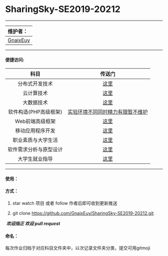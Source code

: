 # SharingSky-SE2019-20212 

---

| 维护者：                                               |
| :----------------------------------------------------- |
| [GnaixEuy](https://github.com/GnaixEuy "主维护者地址") |

---

#### **便捷访问:** 

|          科目          |                           传送门                            |
| :--------------------: | :---------------------------------------------------------: |
|     分布式开发技术     |                  [这里](./分布式开发技术)                   |
|       云计算技术       |                    [这里](./云计算技术)                     |
|       大数据技术       |                    [这里](./大数据技术)                     |
| 软件构造(PHP高级框架)  | [实验环境不同同时精力有限暂不维护](./软件构造(PHP高级框架)) |
|    Web前端高级框架     |                  [这里](./Web前端高级框架)                  |
|    移动应用程序开发    |                 [这里](./移动应用程序开发)                  |
|   职业素质与大学生活   |                [这里](./职业素质与大学生活)                 |
| 软件需求分析与原型设计 |              [这里](./软件需求分析与原型设计)               |
|     大学生就业指导     |                  [这里](./大学生就业指导)                   |



---

#### **使用：**

#### 	方式：

1. star watch 项目 或者 follow 作者后即可收到更新推送

2. git clone https://github.com/GnaixEuy/SharingSky-SE2019-20212.git

​	***欢迎指正 欢迎 pull request*** 

#### **命名：**

​	每次作业归档于对应科目文件夹中，以次记录文件夹分类，提交可用gitmoji

​	
